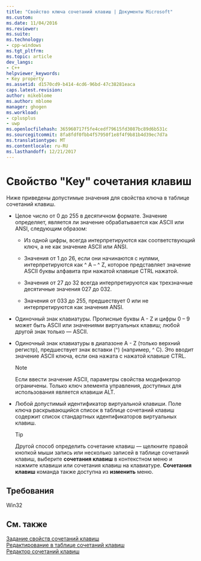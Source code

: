 ```yaml
---
title: "Свойство ключа сочетаний клавиш | Документы Microsoft"
ms.custom: 
ms.date: 11/04/2016
ms.reviewer: 
ms.suite: 
ms.technology:
- cpp-windows
ms.tgt_pltfrm: 
ms.topic: article
dev_langs:
- C++
helpviewer_keywords:
- Key property
ms.assetid: d1570cd9-b414-4cd6-96bd-47c38281eaca
caps.latest.revision: 
author: mikeblome
ms.author: mblome
manager: ghogen
ms.workload:
- cplusplus
- uwp
ms.openlocfilehash: 365960717f5fe4cedf79615fd3087bc89d6b531c
ms.sourcegitcommit: 8fa8fdf0fbb4f57950f1e8f4f9b81b4d39ec7d7a
ms.translationtype: MT
ms.contentlocale: ru-RU
ms.lasthandoff: 12/21/2017
---
```

# <a name="accelerator-key-property"></a>Свойство "Key" сочетания клавиш
Ниже приведены допустимые значения для свойства ключа в таблице сочетаний клавиш.  
  
-   Целое число от 0 до 255 в десятичном формате. Значение определяет, является ли значение обрабатывается как ASCII или ANSI, следующим образом:  
  
    -   Из одной цифры, всегда интерпретируются как соответствующий ключ, а не как значение ASCII или ANSI.  
  
    -   Значения от 1 до 26, если они начинаются с нулями, интерпретируются как ^ A – ^ Z, которое представляет значение ASCII буквы алфавита при нажатой клавише CTRL нажатой.  
  
    -   Значения от 27 до 32 всегда интерпретируются как трехзначные десятичные значения 027 до 032.  
  
    -   Значения от 033 до 255, предшествует 0 или не интерпретируются как значения ANSI.  
  
-   Одиночный знак клавиатуры. Прописные буквы A - Z и цифры 0 – 9 может быть ASCII или значениями виртуальных клавиш; любой другой знак только — ASCII.  
  
-   Одиночный знак клавиатуры в диапазоне A - Z (только верхний регистр), предшествует знак вставки (^) (например, ^ C). Это вводит значение ASCII ключа, если она нажата с нажатой клавише CTRL.  
  
    > [!NOTE]
    >  Если ввести значение ASCII, параметры свойства модификатор ограничены. Только ключ элемента управления, доступных для использования является клавиши ALT.  
  
-   Любой допустимый идентификатор виртуальной клавиши. Поле ключа раскрывающийся список в таблице сочетаний клавиш содержит список стандартных идентификаторов виртуальных клавиш.  
  
    > [!TIP]
    >  Другой способ определить сочетание клавиш — щелкните правой кнопкой мыши запись или несколько записей в таблице сочетаний клавиш, выберите **сочетания клавиш** в контекстном меню и нажмите клавиши или сочетания клавиш на клавиатуре. **Сочетания клавиш** команда также доступна из **изменить** меню.  
  
## <a name="requirements"></a>Требования  
 Win32  
  
## <a name="see-also"></a>См. также  
 [Задание свойств сочетаний клавиш](../windows/setting-accelerator-properties.md)   
 [Редактирование в таблице сочетаний клавиш](../windows/editing-in-an-accelerator-table.md)   
 [Редактор сочетаний клавиш](../windows/accelerator-editor.md)